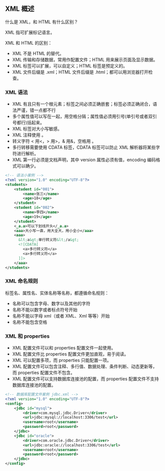 ## XML 概述

什么是 XML，和 HTML 有什么区别？

XML 指可扩展标记语言。

XML 和 HTML 的区别：

- XML 不是 HTML 的替代。
- XML 传输和存储数据，常用作配置文件；HTML 用来展示页面及显示数据。
- XML 标签可以扩展，可以自定义；HTML 标签是预定义的。
- XML 文件后缀是 .xml；HTML 文件后缀是 .html；都可以用浏览器打开检查。

### XML 语法

- XML 有且只有一个根元素；标签之间必须正确嵌套；标签必须正确闭合，语法严谨，错一点都不行
- 多个属性值可以写在一起，用空格分隔；属性值必须用引号(单引号或者双引号都行)括起来。
- XML 标签对大小写敏感。
- XML 注释使用 <!-- -->。
- 转义字符 < 用&lt;，> 用&gt;，& 用&amp;，空格用&nbsp;。
- 多行转移需要使用 CDATA 标签，CDATA 标签可以防止 XML 解析器将某些字符进行解析。
- XML 第一行必须是文档声明，其中 version 属性必须有值，encoding 编码格式可以确少。

```xml
<!-- 语法小案例 -->
<?xml version="1.0" encoding="UTF-8"?>
<students>
    <student id="001">
        <name>张三</name>
        <age>18</age>
    </student>
    <student id="002">
        <name>李四</name>
        <age>19</age>
    </student>
    <_a.a>可以下划线开头</_a.a>
    <aaa>大小写一直，用大全大，用小全小</aaa>
    <aaa>
      &lt;a&gt;单行转义符&lt;/a&gt;
      <![CDATA[
        <a>多行转义符</a>
        <a>多行转义符</a>
      ]]>
    </aaa>
</students>
```

### XML 命名规则

标签名、属性名、实体名称等名称，都遵循命名规则：

- 名称可以包含字母、数字以及其他的字符
- 名称不能以数字或者标点符号开始
- 名称不能以字母 xml（或者 XML、Xml 等等）开始
- 名称不能包含空格

### XML 和 properties

- XML 配置文件可以和 properties 配置文件一起使用。
- XML 配置文件比 properties 配置文件更加直观，易于阅读。
- XML 可以配置多项，而 properties 只能配置一项。
- XML 配置文件可以包含注释、多行值、数据处理、条件判断、动态更新等，而 properties 配置文件不包含。
- XML 配置文件可以支持数据库连接池的配置，而 properties 配置文件不支持数据库连接池的配置。

```xml
<!-- 数据库配置文件案例 jdbc.xml -->
<?xml version="1.0" encoding="UTF-8"?>
<config>
    <jdbc id="mysql">
        <driver>com.mysql.jdbc.Driver</driver>
        <url>jdbc:mysql://localhost:3306/test</url>
        <username>root</username>
        <password>root</password>
    </jdbc>
    <jdbc id="oracle">
        <driver>com.oracle.jdbc.Driver</driver>
        <url>jdbc:oracle://localhost:3306/test</url>
        <username>root</username>
        <password>root</password>
    </jdbc>
</config>
```